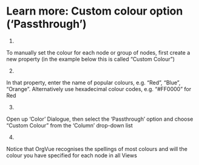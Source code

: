 # Learn more: Custom colour option (‘Passthrough’)

1.
To manually set the colour for each node or group of nodes, first create a new property (in the example below this is called “Custom Colour”)

2.
In that property, enter the name of popular colours, e.g. “Red”, “Blue”, “Orange”. Alternatively use hexadecimal colour codes, e.g. “#FF0000” for Red

3.
Open up ‘Color’ Dialogue, then select the ‘Passthrough’ option and choose “Custom Colour” from the ‘Column’ drop-down list

4.
Notice that OrgVue recognises the spellings of most colours and will the colour you have specified for each node in all Views
